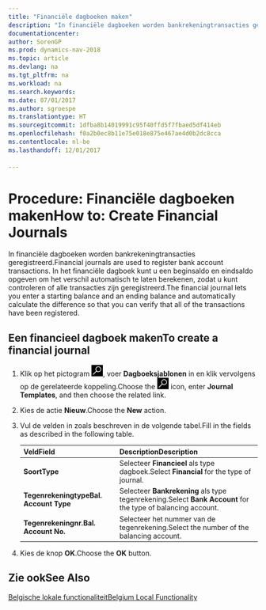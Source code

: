 ```yaml
---
title: "Financiële dagboeken maken"
description: "In financiële dagboeken worden bankrekeningtransacties geregistreerd. In het financiële dagboek kunt u een beginsaldo en eindsaldo opgeven om het verschil automatisch te laten berekenen, zodat u kunt controleren of alle transacties zijn geregistreerd."
documentationcenter: 
author: SorenGP
ms.prod: dynamics-nav-2018
ms.topic: article
ms.devlang: na
ms.tgt_pltfrm: na
ms.workload: na
ms.search.keywords: 
ms.date: 07/01/2017
ms.author: sgroespe
ms.translationtype: HT
ms.sourcegitcommit: 1dfba8b14019991c95f40ffd5f7fbaed5df414eb
ms.openlocfilehash: f0a2b0ec8b11e75e018e875e467ae4d0b2dc8cca
ms.contentlocale: nl-be
ms.lasthandoff: 12/01/2017

---
```

# <a name="how-to-create-financial-journals"></a><span data-ttu-id="a668f-104">Procedure: Financiële dagboeken maken</span><span class="sxs-lookup"><span data-stu-id="a668f-104">How to: Create Financial Journals</span></span>
<span data-ttu-id="a668f-105">In financiële dagboeken worden bankrekeningtransacties geregistreerd.</span><span class="sxs-lookup"><span data-stu-id="a668f-105">Financial journals are used to register bank account transactions.</span></span> <span data-ttu-id="a668f-106">In het financiële dagboek kunt u een beginsaldo en eindsaldo opgeven om het verschil automatisch te laten berekenen, zodat u kunt controleren of alle transacties zijn geregistreerd.</span><span class="sxs-lookup"><span data-stu-id="a668f-106">The financial journal lets you enter a starting balance and an ending balance and automatically calculate the difference so that you can verify that all of the transactions have been registered.</span></span>  

## <a name="to-create-a-financial-journal"></a><span data-ttu-id="a668f-107">Een financieel dagboek maken</span><span class="sxs-lookup"><span data-stu-id="a668f-107">To create a financial journal</span></span>  

1.  <span data-ttu-id="a668f-108">Klik op het pictogram ![Zoeken naar pagina of rapport](../../media/ui-search/search_small.png "pictogram Zoeken naar pagina of rapport"), voer **Dagboeksjablonen** in en klik vervolgens op de gerelateerde koppeling.</span><span class="sxs-lookup"><span data-stu-id="a668f-108">Choose the ![Search for Page or Report](../../media/ui-search/search_small.png "Search for Page or Report icon") icon, enter **Journal Templates**, and then choose the related link.</span></span>  
2.  <span data-ttu-id="a668f-109">Kies de actie **Nieuw**.</span><span class="sxs-lookup"><span data-stu-id="a668f-109">Choose the **New** action.</span></span>  
3.  <span data-ttu-id="a668f-110">Vul de velden in zoals beschreven in de volgende tabel.</span><span class="sxs-lookup"><span data-stu-id="a668f-110">Fill in the fields as described in the following table.</span></span>  

    |<span data-ttu-id="a668f-111">Veld</span><span class="sxs-lookup"><span data-stu-id="a668f-111">Field</span></span>|<span data-ttu-id="a668f-112">Description</span><span class="sxs-lookup"><span data-stu-id="a668f-112">Description</span></span>|  
    |---------------------------------|---------------------------------------|  
    |<span data-ttu-id="a668f-113">**Soort**</span><span class="sxs-lookup"><span data-stu-id="a668f-113">**Type**</span></span>|<span data-ttu-id="a668f-114">Selecteer **Financieel** als type dagboek.</span><span class="sxs-lookup"><span data-stu-id="a668f-114">Select **Financial** for the type of journal.</span></span>|  
    |<span data-ttu-id="a668f-115">**Tegenrekeningtype**</span><span class="sxs-lookup"><span data-stu-id="a668f-115">**Bal. Account Type**</span></span>|<span data-ttu-id="a668f-116">Selecteer **Bankrekening** als type tegenrekening.</span><span class="sxs-lookup"><span data-stu-id="a668f-116">Select **Bank Account** for the type of balancing account.</span></span>|  
    |<span data-ttu-id="a668f-117">**Tegenrekeningnr.**</span><span class="sxs-lookup"><span data-stu-id="a668f-117">**Bal. Account No.**</span></span>|<span data-ttu-id="a668f-118">Selecteer het nummer van de tegenrekening.</span><span class="sxs-lookup"><span data-stu-id="a668f-118">Select the number of the balancing account.</span></span>|  

4.  <span data-ttu-id="a668f-119">Kies de knop **OK**.</span><span class="sxs-lookup"><span data-stu-id="a668f-119">Choose the **OK** button.</span></span>  

## <a name="see-also"></a><span data-ttu-id="a668f-120">Zie ook</span><span class="sxs-lookup"><span data-stu-id="a668f-120">See Also</span></span>  
 [<span data-ttu-id="a668f-121">Belgische lokale functionaliteit</span><span class="sxs-lookup"><span data-stu-id="a668f-121">Belgium Local Functionality</span></span>](belgium-local-functionality.md)

